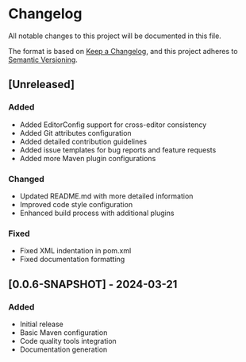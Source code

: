 # Changelog

All notable changes to this project will be documented in this file.

The format is based on [Keep a Changelog](https://keepachangelog.com/en/1.0.0/),
and this project adheres to [Semantic Versioning](https://semver.org/spec/v2.0.0.html).

## [Unreleased]

### Added

- Added EditorConfig support for cross-editor consistency
- Added Git attributes configuration
- Added detailed contribution guidelines
- Added issue templates for bug reports and feature requests
- Added more Maven plugin configurations

### Changed

- Updated README.md with more detailed information
- Improved code style configuration
- Enhanced build process with additional plugins

### Fixed

- Fixed XML indentation in pom.xml
- Fixed documentation formatting

## [0.0.6-SNAPSHOT] - 2024-03-21

### Added

- Initial release
- Basic Maven configuration
- Code quality tools integration
- Documentation generation

